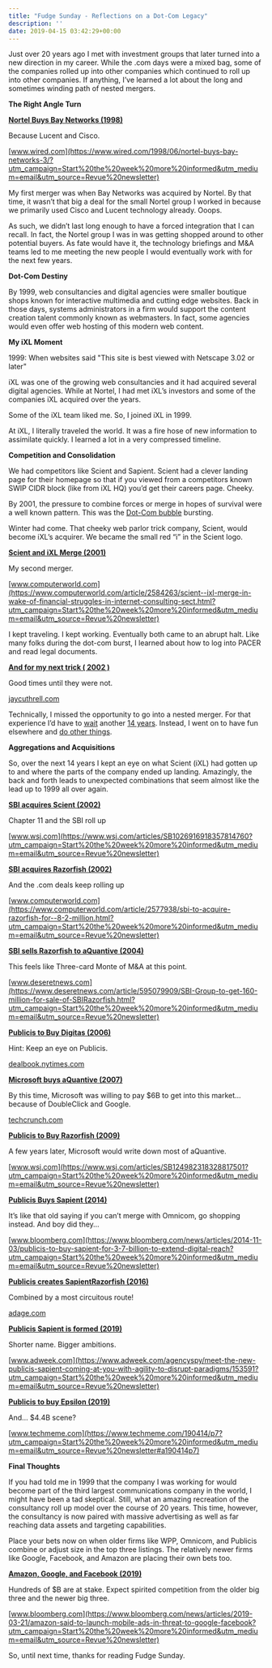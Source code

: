```yaml
---
title: "Fudge Sunday - Reflections on a Dot-Com Legacy"
description: ''
date: 2019-04-15 03:42:29+00:00
---
```




Just over 20 years ago I met with investment groups that later turned into a new direction in my career. While the .com days were a mixed bag, some of the companies rolled up into other companies which continued to roll up into other companies. If anything, I’ve learned a lot about the long and sometimes winding path of nested mergers.

 **The Right Angle Turn**

**[Nortel Buys Bay Networks (1998)](https://www.wired.com/1998/06/nortel-buys-bay-networks-3/?utm_campaign=Start%20the%20week%20more%20informed&utm_medium=email&utm_source=Revue%20newsletter)**

Because Lucent and Cisco.

[www.wired.com](https://www.wired.com/1998/06/nortel-buys-bay-networks-3/?utm_campaign=Start%20the%20week%20more%20informed&utm_medium=email&utm_source=Revue%20newsletter)

My first merger was when Bay Networks was acquired by Nortel. By that time, it wasn’t that big a deal for the small Nortel group I worked in because we primarily used Cisco and Lucent technology already. Ooops.

As such, we didn’t last long enough to have a forced integration that I can recall. In fact, the Nortel group I was in was getting shopped around to other potential buyers. As fate would have it, the technology briefings and M&A teams led to me meeting the new people I would eventually work with for the next few years.

 **Dot-Com Destiny**

By 1999, web consultancies and digital agencies were smaller boutique shops known for interactive multimedia and cutting edge websites. Back in those days, systems administrators in a firm would support the content creation talent commonly known as webmasters. In fact, some agencies would even offer web hosting of this modern web content.

 **My iXL Moment**

1999: When websites said "This site is best viewed with Netscape 3.02 or later"

iXL was one of the growing web consultancies and it had acquired several digital agencies. While at Nortel, I had met iXL’s investors and some of the companies iXL acquired over the years.

Some of the iXL team liked me. So, I joined iXL in 1999.

At iXL, I literally traveled the world. It was a fire hose of new information to assimilate quickly. I learned a lot in a very compressed timeline.

 **Competition and Consolidation**

We had competitors like Scient and Sapient. Scient had a clever landing page for their homepage so that if you viewed from a competitors known SWIP CIDR block (like from iXL HQ) you’d get their careers page. Cheeky.

By 2001, the pressure to combine forces or merge in hopes of survival were a well known pattern. This was the [Dot-Com bubble](https://en.wikipedia.org/wiki/Dot-com_bubble?utm_campaign=Start%20the%20week%20more%20informed&utm_medium=email&utm_source=Revue%20newsletter) bursting.

Winter had come. That cheeky web parlor trick company, Scient, would become iXL’s acquirer. We became the small red “i” in the Scient logo.

**[Scient and iXL Merge (2001)](https://www.computerworld.com/article/2584263/scient--ixl-merge-in-wake-of-financial-struggles-in-internet-consulting-sect.html?utm_campaign=Start%20the%20week%20more%20informed&utm_medium=email&utm_source=Revue%20newsletter)**

My second merger.

[www.computerworld.com](https://www.computerworld.com/article/2584263/scient--ixl-merge-in-wake-of-financial-struggles-in-internet-consulting-sect.html?utm_campaign=Start%20the%20week%20more%20informed&utm_medium=email&utm_source=Revue%20newsletter)

I kept traveling. I kept working. Eventually both came to an abrupt halt. Like many folks during the dot-com burst, I learned about how to log into PACER and read legal documents.

**[And for my next trick ( 2002 )](https://jaycuthrell.com/and-for-my-next-trick/?utm_campaign=Start%20the%20week%20more%20informed&utm_medium=email&utm_source=Revue%20newsletter)**

Good times until they were not.

[jaycuthrell.com](https://jaycuthrell.com/and-for-my-next-trick/?utm_campaign=Start%20the%20week%20more%20informed&utm_medium=email&utm_source=Revue%20newsletter)

Technically, I missed the opportunity to go into a nested merger. For that experience I’d have to [wait](https://jaycuthrell.com/emc-converged-platforms/?utm_campaign=Start%20the%20week%20more%20informed&utm_medium=email&utm_source=Revue%20newsletter) another [14 years](https://jaycuthrell.com/dell-emc-converged-platforms-and-solutions/?utm_campaign=Start%20the%20week%20more%20informed&utm_medium=email&utm_source=Revue%20newsletter). Instead, I went on to have fun elsewhere and [do other things](https://jaycuthrell.com/resume/?utm_campaign=Start%20the%20week%20more%20informed&utm_medium=email&utm_source=Revue%20newsletter).

 **Aggregations and Acquisitions**

So, over the next 14 years I kept an eye on what Scient (iXL) had gotten up to and where the parts of the company ended up landing. Amazingly, the back and forth leads to unexpected combinations that seem almost like the lead up to 1999 all over again.

**[SBI acquires Scient (2002)](https://www.wsj.com/articles/SB1026916918357814760?utm_campaign=Start%20the%20week%20more%20informed&utm_medium=email&utm_source=Revue%20newsletter)**

Chapter 11 and the SBI roll up

[www.wsj.com](https://www.wsj.com/articles/SB1026916918357814760?utm_campaign=Start%20the%20week%20more%20informed&utm_medium=email&utm_source=Revue%20newsletter)

**[SBI acquires Razorfish (2002)](https://www.computerworld.com/article/2577938/sbi-to-acquire-razorfish-for--8-2-million.html?utm_campaign=Start%20the%20week%20more%20informed&utm_medium=email&utm_source=Revue%20newsletter)**

And the .com deals keep rolling up

[www.computerworld.com](https://www.computerworld.com/article/2577938/sbi-to-acquire-razorfish-for--8-2-million.html?utm_campaign=Start%20the%20week%20more%20informed&utm_medium=email&utm_source=Revue%20newsletter)

**[SBI sells Razorfish to aQuantive (2004)](https://www.deseretnews.com/article/595079909/SBI-Group-to-get-160-million-for-sale-of-SBIRazorfish.html?utm_campaign=Start%20the%20week%20more%20informed&utm_medium=email&utm_source=Revue%20newsletter)**

This feels like Three-card Monte of M&A at this point.

[www.deseretnews.com](https://www.deseretnews.com/article/595079909/SBI-Group-to-get-160-million-for-sale-of-SBIRazorfish.html?utm_campaign=Start%20the%20week%20more%20informed&utm_medium=email&utm_source=Revue%20newsletter)

**[Publicis to Buy Digitas (2006)](https://dealbook.nytimes.com/2006/12/20/publicis-to-buy-digitas-for-13-billion/?utm_campaign=Start%20the%20week%20more%20informed&utm_medium=email&utm_source=Revue%20newsletter)**

Hint: Keep an eye on Publicis.

[dealbook.nytimes.com](https://dealbook.nytimes.com/2006/12/20/publicis-to-buy-digitas-for-13-billion/?utm_campaign=Start%20the%20week%20more%20informed&utm_medium=email&utm_source=Revue%20newsletter)

**[Microsoft buys aQuantive (2007)](https://techcrunch.com/2007/05/18/microsoft-pays-6-billion-for-aquantive/?utm_campaign=Start%20the%20week%20more%20informed&utm_medium=email&utm_source=Revue%20newsletter)**

By this time, Microsoft was willing to pay $6B to get into this market… because of DoubleClick and Google.

[techcrunch.com](https://techcrunch.com/2007/05/18/microsoft-pays-6-billion-for-aquantive/?utm_campaign=Start%20the%20week%20more%20informed&utm_medium=email&utm_source=Revue%20newsletter)

**[Publicis to Buy Razorfish (2009)](https://www.wsj.com/articles/SB124982318328817501?utm_campaign=Start%20the%20week%20more%20informed&utm_medium=email&utm_source=Revue%20newsletter)**

A few years later, Microsoft would write down most of aQuantive.

[www.wsj.com](https://www.wsj.com/articles/SB124982318328817501?utm_campaign=Start%20the%20week%20more%20informed&utm_medium=email&utm_source=Revue%20newsletter)

**[Publicis Buys Sapient (2014)](https://www.bloomberg.com/news/articles/2014-11-03/publicis-to-buy-sapient-for-3-7-billion-to-extend-digital-reach?utm_campaign=Start%20the%20week%20more%20informed&utm_medium=email&utm_source=Revue%20newsletter)**

It’s like that old saying if you can’t merge with Omnicom, go shopping instead. And boy did they…

[www.bloomberg.com](https://www.bloomberg.com/news/articles/2014-11-03/publicis-to-buy-sapient-for-3-7-billion-to-extend-digital-reach?utm_campaign=Start%20the%20week%20more%20informed&utm_medium=email&utm_source=Revue%20newsletter)

**[Publicis creates SapientRazorfish (2016)](https://adage.com/article/agency-news/publicis-merges-sapientnitro-razorfish/306823?utm_campaign=Start%20the%20week%20more%20informed&utm_medium=email&utm_source=Revue%20newsletter)**

Combined by a most circuitous route!

[adage.com](https://adage.com/article/agency-news/publicis-merges-sapientnitro-razorfish/306823?utm_campaign=Start%20the%20week%20more%20informed&utm_medium=email&utm_source=Revue%20newsletter)

**[Publicis Sapient is formed (2019)](https://www.adweek.com/agencyspy/meet-the-new-publicis-sapient-coming-at-you-with-agility-to-disrupt-paradigms/153591?utm_campaign=Start%20the%20week%20more%20informed&utm_medium=email&utm_source=Revue%20newsletter)**

Shorter name. Bigger ambitions.

[www.adweek.com](https://www.adweek.com/agencyspy/meet-the-new-publicis-sapient-coming-at-you-with-agility-to-disrupt-paradigms/153591?utm_campaign=Start%20the%20week%20more%20informed&utm_medium=email&utm_source=Revue%20newsletter)

**[Publicis to buy Epsilon (2019)](https://www.techmeme.com/190414/p7?utm_campaign=Start%20the%20week%20more%20informed&utm_medium=email&utm_source=Revue%20newsletter#a190414p7)**

And… $4.4B scene?

[www.techmeme.com](https://www.techmeme.com/190414/p7?utm_campaign=Start%20the%20week%20more%20informed&utm_medium=email&utm_source=Revue%20newsletter#a190414p7)

 **Final Thoughts**

If you had told me in 1999 that the company I was working for would become part of the third largest communications company in the world, I might have been a tad skeptical. Still, what an amazing recreation of the consultancy roll up model over the course of 20 years. This time, however, the consultancy is now paired with massive advertising as well as far reaching data assets and targeting capabilities.

Place your bets now on when older firms like WPP, Omnicom, and Publicis combine or adjust size in the top three listings. The relatively newer firms like Google, Facebook, and Amazon are placing their own bets too.

**[Amazon, Google, and Facebook (2019)](https://www.bloomberg.com/news/articles/2019-03-21/amazon-said-to-launch-mobile-ads-in-threat-to-google-facebook?utm_campaign=Start%20the%20week%20more%20informed&utm_medium=email&utm_source=Revue%20newsletter)**

Hundreds of $B are at stake. Expect spirited competition from the older big three and the newer big three.

[www.bloomberg.com](https://www.bloomberg.com/news/articles/2019-03-21/amazon-said-to-launch-mobile-ads-in-threat-to-google-facebook?utm_campaign=Start%20the%20week%20more%20informed&utm_medium=email&utm_source=Revue%20newsletter)

So, until next time, thanks for reading Fudge Sunday.









